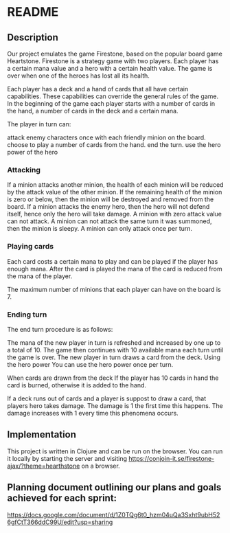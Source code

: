 # README

## Description
Our project emulates the game Firestone, based on the popular board game Heartstone. Firestone is a strategy game with two players. Each player has a certain mana value and a hero with a certain health value. The game is over when one of the heroes has lost all its health.

Each player has a deck and a hand of cards that all have certain capabilities. These capabilities can override the general rules of the game. In the beginning of the game each player starts with a number of cards in the hand, a number of cards in the deck and a certain mana.

The player in turn can:

attack enemy characters once with each friendly minion on the board.
choose to play a number of cards from the hand.
end the turn.
use the hero power of the hero

### Attacking
If a minion attacks another minion, the health of each minion will be reduced by the attack value of the other minion. If the remaining health of the minion is zero or below, then the minion will be destroyed and removed from the board. If a minion attacks the enemy hero, then the hero will not defend itself, hence only the hero will take damage. A minion with zero attack value can not attack. A minion can not attack the same turn it was summoned, then the minion is sleepy. A minion can only attack once per turn.

### Playing cards
Each card costs a certain mana to play and can be played if the player has enough mana. After the card is played the mana of the card is reduced from the mana of the player.

The maximum number of minions that each player can have on the board is 7.

### Ending turn
The end turn procedure is as follows:

The mana of the new player in turn is refreshed and increased by one up to a total of 10. The game then continues with 10 available mana each turn until the game is over.
The new player in turn draws a card from the deck.
Using the hero power
You can use the hero power once per turn.

When cards are drawn from the deck
If the player has 10 cards in hand the card is burned, otherwise it is added to the hand.

If a deck runs out of cards and a player is suppost to draw a card, that players hero takes damage. The damage is 1 the first time this happens. The damage increases with 1 every time this phenomena occurs.

## Implementation
This project is written in Clojure and can be run on the browser. You can run it locally by starting the server and visiting https://conjoin-it.se/firestone-ajax/?theme=hearthstone on a browser. 


## Planning document outlining our plans and goals achieved for each sprint: 
https://docs.google.com/document/d/1Z0TQg6t0_hzm04uQa3Sxht9ubH526gfCtT366ddC99U/edit?usp=sharing





 


 

